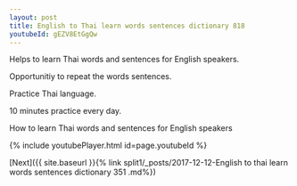 ```yaml
---
layout: post
title: English to Thai learn words sentences dictionary 818 
youtubeId: gEZV8EtGgQw
---
```

 
 
Helps to learn Thai words and sentences for English speakers.

Opportunitiy to repeat the words sentences. 

Practice Thai language. 
 
10 minutes practice every day. 
 
How to learn Thai words and sentences for English speakers 
 
{% include youtubePlayer.html id=page.youtubeId %}
 
 
[Next]({{ site.baseurl }}{% link  split1/_posts/2017-12-12-English to thai learn words sentences dictionary 351 .md%})
 
